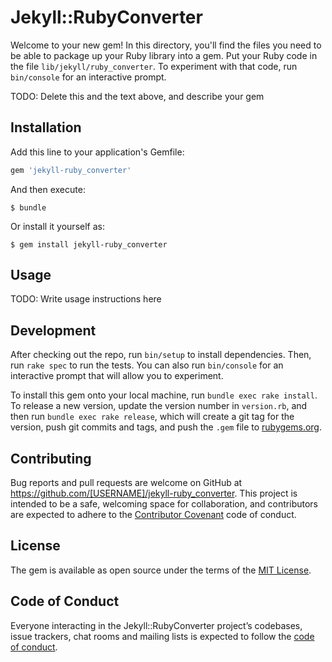 # Jekyll::RubyConverter

Welcome to your new gem! In this directory, you'll find the files you need to be able to package up your Ruby library into a gem. Put your Ruby code in the file `lib/jekyll/ruby_converter`. To experiment with that code, run `bin/console` for an interactive prompt.

TODO: Delete this and the text above, and describe your gem

## Installation

Add this line to your application's Gemfile:

```ruby
gem 'jekyll-ruby_converter'
```

And then execute:

    $ bundle

Or install it yourself as:

    $ gem install jekyll-ruby_converter

## Usage

TODO: Write usage instructions here

## Development

After checking out the repo, run `bin/setup` to install dependencies. Then, run `rake spec` to run the tests. You can also run `bin/console` for an interactive prompt that will allow you to experiment.

To install this gem onto your local machine, run `bundle exec rake install`. To release a new version, update the version number in `version.rb`, and then run `bundle exec rake release`, which will create a git tag for the version, push git commits and tags, and push the `.gem` file to [rubygems.org](https://rubygems.org).

## Contributing

Bug reports and pull requests are welcome on GitHub at https://github.com/[USERNAME]/jekyll-ruby_converter. This project is intended to be a safe, welcoming space for collaboration, and contributors are expected to adhere to the [Contributor Covenant](http://contributor-covenant.org) code of conduct.

## License

The gem is available as open source under the terms of the [MIT License](https://opensource.org/licenses/MIT).

## Code of Conduct

Everyone interacting in the Jekyll::RubyConverter project’s codebases, issue trackers, chat rooms and mailing lists is expected to follow the [code of conduct](https://github.com/[USERNAME]/jekyll-ruby_converter/blob/master/CODE_OF_CONDUCT.md).
